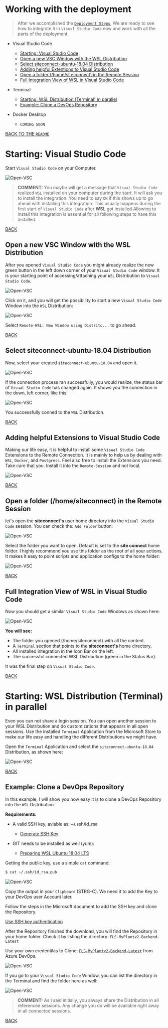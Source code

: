 # Working with the deployment

> After we accomplished the [```Deployment Steps```](INSTALL.md), We are ready to see how 
> to integrate it in ```Visual Studio Code``` now and work with all the parts of the deployment.

- Visual Studio Code
    - [Starting: Visual Studio Code](#Starting-Visual-Studio-Code)
    - [Open a new VSC Window with the WSL Distribution](#Open-a-new-VSC-Window-with-the-WSL-Distribution)
    - [Select siteconnect-ubuntu-18.04 Distribution](#Select-siteconnect-ubuntu-18-04-Distribution)
    - [Adding helpful Extentions to Visual Studio Code](#Adding-helpful-Extentions-to-Visual-Studio-Code)
    - [Open a folder (/home/siteconnect) in the Remote Session](#Open-a-folder-homesiteconnect-in-the-Remote-Session)
    - [Full Integration View of WSL in Visual Studio Code](#Full-Integration-View-of-WSL-in-Visual-Studio-Code)

- Terminal
    - [Starting: WSL Distribution (Terminal) in parallel](#Starting-WSL-Distribution-Terminal-in-parallel)
    - [Example: Clone a DevOps Repository](#Example-Clone-a-DevOps-Repository)

- Docker Desktop
    - ```COMING SOON```

[BACK TO THE ```README```](README.md)

# Starting: Visual Studio Code

Start ```Visual Studio Code``` on your Computer.

![Open-VSC](images/vsc-001.png)

> **COMMENT:** You maybe will get a message that ```Visual Studio Code``` realized
> ```WSL``` installed on your computer during the start. It will ask you to install the integration.
> You need to say ```OK``` if this shows up to go ahead with installing this integration.
> This usually happens during the first start of ```Visual Studio Code``` after **WSL** got installed
> Allowing to install this integration is essential for all following steps to have this installed.

[BACK](#Working-with-the-deployment)

## Open a new VSC Window with the WSL Distribution

After you opened ```Visual Studio Code``` you might already realize the new green button
in the left down corner of your ```Visual Studio Code``` window. It is your starting point
of accessing/attaching your ```WSL``` Distribution to ```Visual Studio Code```.

![Open-VSC](images/vsc-002.png)

Click on it, and you will get the possibility to start a new ```Visual Studio Code```
Window into the ```WSL``` Distribution:

![Open-VSC](images/vsc-003.png)

Select ```Remote-WSL: New Window using Distrito...``` to go ahead.

[BACK](#Working-with-the-deployment)

## Select siteconnect-ubuntu-18.04 Distribution

Now, select your created ```siteconnect-ubuntu-18.04``` and open it.

![Open-VSC](images/vsc-004.png)

If the connection process ran successfully, you would realize, the
status bar of ```Visual Studio Code``` has changed again. It shows
you the connection in the down, left corner, like this:

![Open-VSC](images/vsc-005.png)

You successfully conned to the ```WSL``` Distribution.

[BACK](#Working-with-the-deployment)

## Adding helpful Extensions to Visual Studio Code

Making our life easy, it is helpful to install some ```Visual Studio Code```
Extensions to the Remote Connection. It is mainly to help us by
dealing with ```WSL```, ```Docker```, and ```Postgress```.
Feel also free to install the Extensions you need. Take care that you.
Install it into the ```Remote-Session``` and not local.

![Open-VSC](images/vsc-006.png)

[BACK](#Working-with-the-deployment)

## Open a folder (/home/siteconnect) in the Remote Session

let's open the **siteconnect's** user home directory into the ```Visual Studio Code```
session. You can check the: ```Add Folder``` button:

![Open-VSC](images/vsc-007.png)

Select the folder you want to open. Default is set to the **site connect**
home folder. I highly recommend you use this folder as the root of all
your actions. It makes it easy to point scripts and application configs
to the home folder:

![Open-VSC](images/vsc-008.png)

[BACK](#Working-with-the-deployment)

## Full Integration View of WSL in Visual Studio Code

Now you should get a similar ```Visual Studio Code``` Windows as shown here:

![Open-VSC](images/vsc-009.png)

**You will see:**
- The folder you opened (/home/siteconnect) with all the content. 
- A ```Terminal``` section that points to the **siteconnect's** home directory.
- All installed integration in the Icon Bar on the left.
- The successful connected WSL Distribution (green in the Status Bar).

It was the final step on ```Visual Studio Code```.

[BACK](#Working-with-the-deployment)

# Starting: WSL Distribution (Terminal) in parallel

Even you can not share a login session. You can open another session to your
WSL Distribution and do customizations that appears in all open sessions. Use the installed
```Terminal``` Application from the Microsoft Store to make our life easy and handling
the different Distributions we might have.

Open the ```Terminal``` Application and select the ```siteconnect-ubuntu-18.04``` 
Distribution, as shown here:

![Open-VSC](images/wsl-001.png)

[BACK](#Working-with-the-deployment)

## Example: Clone a DevOps Repository

In this example, I will show you how easy it is to clone a 
DevOps Repository into the ```WSL``` Distribution. 

**Requirements:**
- A valid SSH key, aviable as: ~/.ssh/id_rsa
    - [Generate SSH Key](INSTALL.md#Generate-SSH-Key)

- GIT needs to be installed as well (yum):
    - [Preparing WSL Ubuntu 18.04 LTS](INSTALL.md#Preparing-WSL-Ubuntu-1804-LTS)

Getting the public key, use a simple ```cat``` command:

```bash
$ cat ~/.ssh/id_rsa.pub
```

![Open-VSC](images/wsl-ssh-001.png)

Copy the output in your ```Clipboard``` (STRG-C). We need it to add the Key
to your DevOps user Account later. 

Follow the steps in the Microsoft document to add the SSH key and clone the Repository.

[Use SSH key authentication](https://docs.microsoft.com/en-us/azure/devops/repos/git/use-ssh-keys-to-authenticate?view=azure-devops)

After the Repository finished the download, you
will find the Repository in your home folder.
Check it by listing the directory: ```FLS-MyPlantv2-Backend-Latest```

Use your own credentilas to Clone: [```FLS-MyPlantv2-Backend-Latest```](https://dev.azure.com/FLS-GD-RnD/Fls.SiteConnect/_git/FLS-MyPlantv2-Backend-Latest) from Azure DevOps.

![Open-VSC](images/wsl-ls-001.png)

If you go to your ```Visual Studio Code``` Window,
you can list the directory in the Terminal and find
the folder here as well:

![Open-VSC](images/wsl-ls-002.png)

> **COMMENT:** As I said initially, you always share
> the Distribution in all referenced sessions. Any change
> you do will be available right away in all connected sessions.

[BACK](#Working-with-the-deployment)

